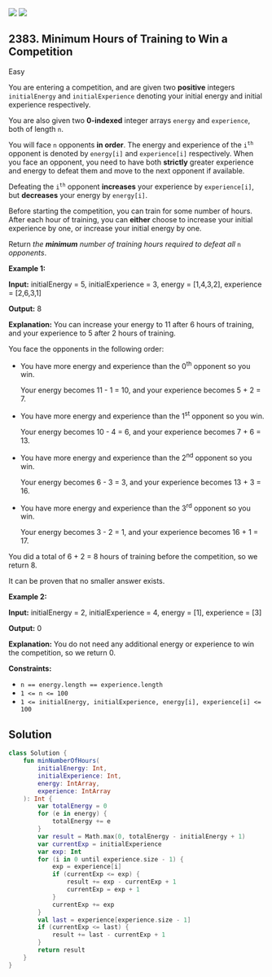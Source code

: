 [![](https://img.shields.io/github/stars/javadev/LeetCode-in-Kotlin?label=Stars&style=flat-square)](https://github.com/javadev/LeetCode-in-Kotlin)
[![](https://img.shields.io/github/forks/javadev/LeetCode-in-Kotlin?label=Fork%20me%20on%20GitHub%20&style=flat-square)](https://github.com/javadev/LeetCode-in-Kotlin/fork)

## 2383\. Minimum Hours of Training to Win a Competition

Easy

You are entering a competition, and are given two **positive** integers `initialEnergy` and `initialExperience` denoting your initial energy and initial experience respectively.

You are also given two **0-indexed** integer arrays `energy` and `experience`, both of length `n`.

You will face `n` opponents **in order**. The energy and experience of the <code>i<sup>th</sup></code> opponent is denoted by `energy[i]` and `experience[i]` respectively. When you face an opponent, you need to have both **strictly** greater experience and energy to defeat them and move to the next opponent if available.

Defeating the <code>i<sup>th</sup></code> opponent **increases** your experience by `experience[i]`, but **decreases** your energy by `energy[i]`.

Before starting the competition, you can train for some number of hours. After each hour of training, you can **either** choose to increase your initial experience by one, or increase your initial energy by one.

Return _the **minimum** number of training hours required to defeat all_ `n` _opponents_.

**Example 1:**

**Input:** initialEnergy = 5, initialExperience = 3, energy = [1,4,3,2], experience = [2,6,3,1]

**Output:** 8

**Explanation:** You can increase your energy to 11 after 6 hours of training, and your experience to 5 after 2 hours of training.

You face the opponents in the following order:

- You have more energy and experience than the 0<sup>th</sup> opponent so you win.

  Your energy becomes 11 - 1 = 10, and your experience becomes 5 + 2 = 7.
  
- You have more energy and experience than the 1<sup>st</sup> opponent so you win.

  Your energy becomes 10 - 4 = 6, and your experience becomes 7 + 6 = 13.
  
- You have more energy and experience than the 2<sup>nd</sup> opponent so you win.

  Your energy becomes 6 - 3 = 3, and your experience becomes 13 + 3 = 16.
  
- You have more energy and experience than the 3<sup>rd</sup> opponent so you win.

  Your energy becomes 3 - 2 = 1, and your experience becomes 16 + 1 = 17.
  
You did a total of 6 + 2 = 8 hours of training before the competition, so we return 8.

It can be proven that no smaller answer exists. 

**Example 2:**

**Input:** initialEnergy = 2, initialExperience = 4, energy = [1], experience = [3]

**Output:** 0

**Explanation:** You do not need any additional energy or experience to win the competition, so we return 0. 

**Constraints:**

*   `n == energy.length == experience.length`
*   `1 <= n <= 100`
*   `1 <= initialEnergy, initialExperience, energy[i], experience[i] <= 100`

## Solution

```kotlin
class Solution {
    fun minNumberOfHours(
        initialEnergy: Int,
        initialExperience: Int,
        energy: IntArray,
        experience: IntArray
    ): Int {
        var totalEnergy = 0
        for (e in energy) {
            totalEnergy += e
        }
        var result = Math.max(0, totalEnergy - initialEnergy + 1)
        var currentExp = initialExperience
        var exp: Int
        for (i in 0 until experience.size - 1) {
            exp = experience[i]
            if (currentExp <= exp) {
                result += exp - currentExp + 1
                currentExp = exp + 1
            }
            currentExp += exp
        }
        val last = experience[experience.size - 1]
        if (currentExp <= last) {
            result += last - currentExp + 1
        }
        return result
    }
}
```